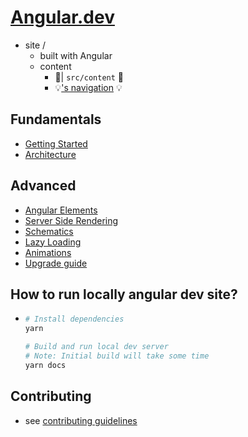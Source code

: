 # [Angular.dev](https://www.angular.dev)

* site / 
  * built with Angular
  * content 
    * 👀| `src/content` 👀
    * 💡['s navigation](src/app/sub-navigation-data.ts) 💡

## Fundamentals

* [Getting Started](src/content/tutorials/learn-angular)
* [Architecture](src/content/introduction/essentials)

## Advanced

* [Angular Elements](src/content/guide/elements.md)
* [Server Side Rendering](src/content/guide/ssr.md)
* [Schematics](src/content/tools/cli/schematics.md)
* [Lazy Loading](src/content/guide/routing/common-router-tasks.md)
* [Animations](src/content/guide/animations)
* [Upgrade guide](https://angular.dev/update-guide/)

## How to run locally angular dev site?

* 
  ```bash
  # Install dependencies
  yarn
  
  # Build and run local dev server
  # Note: Initial build will take some time
  yarn docs
  ```

## Contributing

* see [contributing guidelines](/CONTRIBUTING.md)

